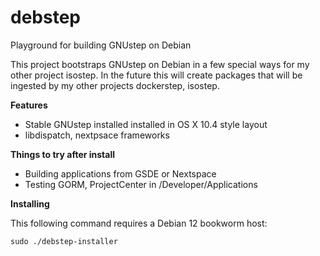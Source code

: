 # debstep
Playground for building GNUstep on Debian

This project bootstraps GNUstep on Debian in a few special ways for my other project isostep.  In the future this will create packages that will be ingested by my other projects dockerstep, isostep.  

**Features**

* Stable GNUstep installed installed in OS X 10.4 style layout
* libdispatch, nextpsace frameworks

**Things to try after install**

* Building applications from GSDE or Nextspace
* Testing GORM, ProjectCenter in /Developer/Applications

**Installing**

This following command requires a Debian 12 bookworm host:

```
sudo ./debstep-installer
```
